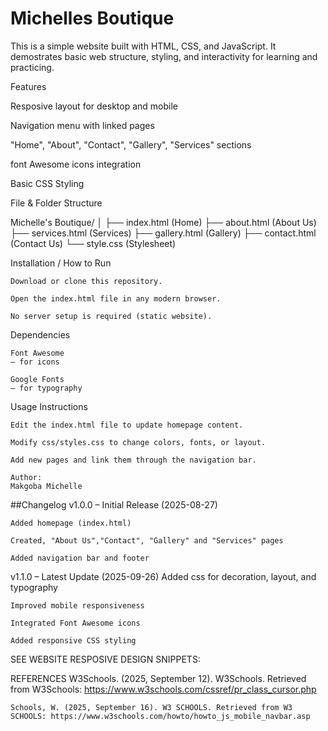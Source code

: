 # Michelles Boutique

This is a simple website built with HTML, CSS, and JavaScript.
It demostrates basic web structure, styling, and interactivity for learning and practicing.

Features

Resposive layout for desktop and mobile

Navigation menu with linked pages 

"Home", "About", "Contact", "Gallery", "Services" sections

font Awesome icons integration

Basic CSS Styling



File & Folder Structure

Michelle's Boutique/
│
├── index.html          (Home)
├── about.html          (About Us)
├── services.html       (Services)
├── gallery.html        (Gallery)
├── contact.html        (Contact Us)
└── style.css           (Stylesheet)


Installation / How to Run

    Download or clone this repository.

    Open the index.html file in any modern browser.

    No server setup is required (static website).

Dependencies

    Font Awesome
    – for icons

    Google Fonts
    – for typography

Usage Instructions

    Edit the index.html file to update homepage content.

    Modify css/styles.css to change colors, fonts, or layout.

    Add new pages and link them through the navigation bar.

    Author:
    Makgoba Michelle

##Changelog
v1.0.0 – Initial Release (2025-08-27)

    Added homepage (index.html)

    Created, "About Us","Contact", "Gallery" and "Services" pages

    Added navigation bar and footer

    
v1.1.0 – Latest Update (2025-09-26)
    Added css for decoration, layout, and typography

    Improved mobile responsiveness

    Integrated Font Awesome icons

    Added responsive CSS styling


SEE WEBSITE RESPOSIVE DESIGN SNIPPETS:
    


REFERENCES
    W3Schools. (2025, September 12). W3Schools. Retrieved from W3Schools: https://www.w3schools.com/cssref/pr_class_cursor.php

    Schools, W. (2025, September 16). W3 SCHOOLS. Retrieved from W3 SCHOOLS: https://www.w3schools.com/howto/howto_js_mobile_navbar.asp 

